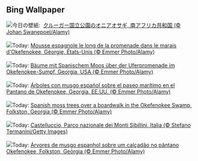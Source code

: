 ## Bing Wallpaper
![](https://www.bing.com/th?id=OHR.GoliathHeron_JA-JP7916095808_UHD.jpg&w=1000)今日の壁紙: &nbsp;[クルーガー国立公園のオニアオサギ, 南アフリカ共和国 (© Johan Swanepoel/Alamy)](https://www.bing.com/th?id=OHR.GoliathHeron_JA-JP7916095808_UHD.jpg)
<br><br/>
![](https://www.bing.com/th?id=OHR.OkefenokeeSwamp_FR-FR4899553604_UHD.jpg&w=1000)Today: [Mousse espagnole le long de la promenade dans le marais d'Okefenokee, Géorgie, États-Unis (© Emmer Photo/Alamy)](https://www.bing.com/th?id=OHR.OkefenokeeSwamp_FR-FR4899553604_UHD.jpg)
<br><br/>
![](https://www.bing.com/th?id=OHR.OkefenokeeSwamp_DE-DE7186749747_UHD.jpg&w=1000)Today: [Bäume mit Spanischem Moos über der Uferpromenade im Okefenokee-Sumpf, Georgia, USA  (© Emmer Photo/Alamy)](https://www.bing.com/th?id=OHR.OkefenokeeSwamp_DE-DE7186749747_UHD.jpg)
<br><br/>
![](https://www.bing.com/th?id=OHR.OkefenokeeSwamp_ES-ES1411419705_UHD.jpg&w=1000)Today: [Árboles con musgo español sobre el paseo marítimo en el Pantano de Okefenokee, Georgia, EE.UU.  (© Emmer Photo/Alamy)](https://www.bing.com/th?id=OHR.OkefenokeeSwamp_ES-ES1411419705_UHD.jpg)
<br><br/>
![](https://www.bing.com/th?id=OHR.OkefenokeeSwamp_EN-GB0533204328_UHD.jpg&w=1000)Today: [Spanish moss trees over a boardwalk in the Okefenokee Swamp, Folkston, Georgia (© Emmer Photo/Alamy)](https://www.bing.com/th?id=OHR.OkefenokeeSwamp_EN-GB0533204328_UHD.jpg)
<br><br/>
![](https://www.bing.com/th?id=OHR.CastelluccioUmbria_IT-IT4944270639_UHD.jpg&w=1000)Today: [Castelluccio, Parco nazionale dei Monti Sibillini, Italia (© Stefano Termanini/Getty Images)](https://www.bing.com/th?id=OHR.CastelluccioUmbria_IT-IT4944270639_UHD.jpg)
<br><br/>
![](https://www.bing.com/th?id=OHR.OkefenokeeSwamp_PT-BR9993214300_UHD.jpg&w=1000)Today: [Árvores de musgo espanhol sobre um calçadão no pântano Okefenokee, Folkston, Geórgia (© Emmer Photo/Alamy)](https://www.bing.com/th?id=OHR.OkefenokeeSwamp_PT-BR9993214300_UHD.jpg)
<br><br/>
